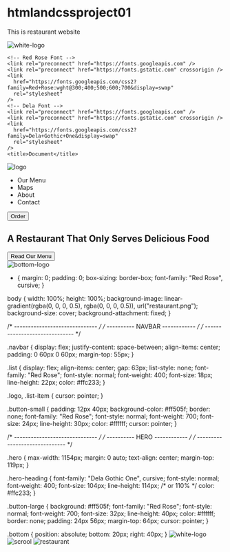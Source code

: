 # htmlandcssproject01
This is restaurant website 


![white-logo](https://user-images.githubusercontent.com/122850285/216804386-d3ccd1ce-c29a-4f2b-819b-1eefcbf93973.png)




<!DOCTYPE html>
<html lang="en">
  <head>
    <meta charset="UTF-8" />
    <meta http-equiv="X-UA-Compatible" content="IE=edge" />
    <meta name="viewport" content="width=device-width, initial-scale=1.0" />
    <link rel="stylesheet" href="style.css" />

    <!-- Red Rose Font -->
    <link rel="preconnect" href="https://fonts.googleapis.com" />
    <link rel="preconnect" href="https://fonts.gstatic.com" crossorigin />
    <link
      href="https://fonts.googleapis.com/css2?family=Red+Rose:wght@300;400;500;600;700&display=swap"
      rel="stylesheet"
    />
    <!-- Dela Font -->
    <link rel="preconnect" href="https://fonts.googleapis.com" />
    <link rel="preconnect" href="https://fonts.gstatic.com" crossorigin />
    <link
      href="https://fonts.googleapis.com/css2?family=Dela+Gothic+One&display=swap"
      rel="stylesheet"
    />
    <title>Document</title>
  </head>
  <body>
    <div class="container">
      <section aria-label="navbar">
        <nav class="navbar">
          <div>
            <img src="white-logo.png" alt="logo" class="logo" />
          </div>
          <div>
            <ul class="list">
              <li class="list-item">Our Menu</li>
              <li class="list-item">Maps</li>
              <li class="list-item">About</li>
              <li class="list-item">Contact</li>
            </ul>
          </div>
          <div>
            <button class="button-small">Order</button>
          </div>
        </nav>
      </section>
      <!-- Hero Section -->
      <section aria-label="hero">
        <div class="hero">
          <h1 class="hero-heading">
            A Restaurant That Only Serves Delicious Food
          </h1>
          <button class="button-large">Read Our Menu</button>
          <div class="bottom">
            <div>
              <img src="scrool.png" alt="bottom-logo" />
            </div>
          </div>
        </div>
      </section>
    </div>
  </body>
</html>


* {
  margin: 0;
  padding: 0;
  box-sizing: border-box;
  font-family: "Red Rose", cursive;
}

body {
  width: 100%;
  height: 100%;
  background-image: linear-gradient(rgba(0, 0, 0, 0.5), rgba(0, 0, 0, 0.5)),
    url("restaurant.png");
  background-size: cover;
  background-attachment: fixed;
}

/* ------------------------------ */
/* ---------- NAVBAR ------------ */
/* ------------------------------ */

.navbar {
  display: flex;
  justify-content: space-between;
  align-items: center;
  padding: 0 60px 0 60px;
  margin-top: 55px;
}

.list {
  display: flex;
  align-items: center;
  gap: 63px;
  list-style: none;
  font-family: "Red Rose";
  font-style: normal;
  font-weight: 400;
  font-size: 18px;
  line-height: 22px;
  color: #ffc233;
}

.logo,
.list-item {
  cursor: pointer;
}

.button-small {
  padding: 12px 40px;
  background-color: #ff505f;
  border: none;
  font-family: "Red Rose";
  font-style: normal;
  font-weight: 700;
  font-size: 24px;
  line-height: 30px;
  color: #ffffff;
  cursor: pointer;
}

/* ------------------------------ */
/* ---------- HERO ------------ */
/* ------------------------------ */

.hero {
  max-width: 1154px;
  margin: 0 auto;
  text-align: center;
  margin-top: 119px;
}

.hero-heading {
  font-family: "Dela Gothic One", cursive;
  font-style: normal;
  font-weight: 400;
  font-size: 104px;
  line-height: 114px;
  /* or 110% */
  color: #ffc233;
}

.button-large {
  background: #ff505f;
  font-family: "Red Rose";
  font-style: normal;
  font-weight: 700;
  font-size: 32px;
  line-height: 40px;
  color: #ffffff;
  border: none;
  padding: 24px 56px;
  margin-top: 64px;
  cursor: pointer;
}

.bottom {
  position: absolute;
  bottom: 20px;
  right: 40px;
}
![white-logo](https://user-images.githubusercontent.com/122850285/216804402-223347cb-4f18-4533-8818-6142bcda6aac.png)
![scrool](https://user-images.githubusercontent.com/122850285/216804403-2aa5d81f-290f-42f3-87b2-b39e65f4d526.png)
![restaurant](https://user-images.githubusercontent.com/122850285/216804404-c4ad0db9-f3e7-4765-bd33-64718ccb6257.png)

   
   


